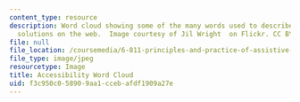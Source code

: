 ```yaml
---
content_type: resource
description: Word cloud showing some of the many words used to describe accessibility
  solutions on the web.  Image courtesy of Jil Wright  on Flickr. CC BY 2.0.
file: null
file_location: /coursemedia/6-811-principles-and-practice-of-assistive-technology-fall-2014/f3c950c058909aa1ccebafdf1909a27e_6-811f14.jpg
file_type: image/jpeg
resourcetype: Image
title: Accessibility Word Cloud
uid: f3c950c0-5890-9aa1-cceb-afdf1909a27e
---
```


